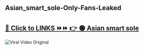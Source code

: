 
 ## Asian_smart_sole-Only-Fans-Leaked

# <h2><a href="https://clipsfans.com/Asian_smart_sole&ref=git">🔗 Click to LINKS ⏩⏩ 👉 🟢 Asian smart sole </a></h2>

<a href="https://clipsfans.com/Asian_smart_sole&ref=git" rel="nofollow" data-target="animated-image.originalLink"><img src="https://i.ibb.co.com/xMMVF88/686577567.gif" alt="Viral Video Original" style="max-width: 100%; display: inline-block;" data-target="animated-image.originalImage"></a>
